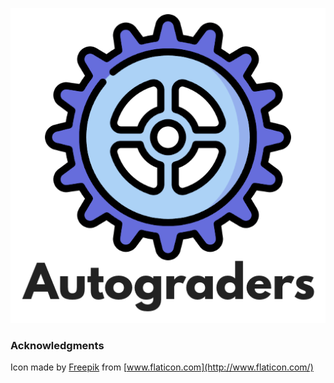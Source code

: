 <p align="center">
  <img src="https://raw.githubusercontent.com/Autograders/logo/master/logo/full.png">
</p>

### Acknowledgments

Icon made by [Freepik](https://www.flaticon.com/authors/freepik) from [www.flaticon.com](http://www.flaticon.com/)
